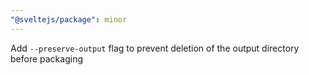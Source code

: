 ```yaml
---
"@sveltejs/package": minor
---
```


Add `--preserve-output` flag to prevent deletion of the output directory before packaging
